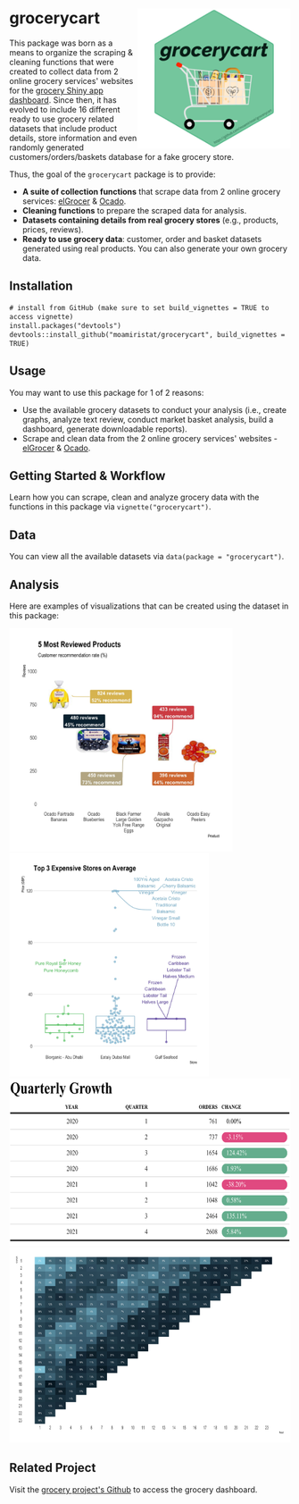 # grocerycart <img src="grocerycart-hexsticker-no-background.png" align="right" height="250px" />

This package was born as a means to organize the scraping & cleaning functions that were created to collect data from 2 online grocery services' websites for the [grocery Shiny app dashboard](https://github.com/moamiristat/grocery). Since then, it has evolved to include 16 different ready to use grocery related datasets that include product details, store information and even randomly generated customers/orders/baskets database for a fake grocery store.

Thus, the goal of the `grocerycart` package is to provide:  
- **A suite of collection functions** that scrape data from 2 online grocery services: [elGrocer](https://www.elgrocer.com) & [Ocado](https://www.ocado.com).  
- **Cleaning functions** to prepare the scraped data for analysis.  
- **Datasets containing details from real grocery stores** (e.g., products, prices, reviews).  
- **Ready to use grocery data**: customer, order and basket datasets generated using real products. You can also generate your own grocery data.

## Installation
```
# install from GitHub (make sure to set build_vignettes = TRUE to access vignette)
install.packages("devtools")
devtools::install_github("moamiristat/grocerycart", build_vignettes = TRUE)
```

## Usage
You may want to use this package for 1 of 2 reasons:  
- Use the available grocery datasets to conduct your analysis (i.e., create graphs, analyze text review, conduct market basket analysis, build a dashboard, generate downloadable reports).   
- Scrape and clean data from the 2 online grocery services' websites - [elGrocer](https://www.elgrocer.com) & [Ocado](https://www.ocado.com).

## Getting Started & Workflow
Learn how you can scrape, clean and analyze grocery data with the functions in this package via `vignette("grocerycart")`.

## Data
You can view all the available datasets via `data(package = "grocerycart")`.

## Analysis
Here are examples of visualizations that can be created using the dataset in this package:

<img src="most-reviewed-plot.jpg" height="400px" />
<img src="most-expensive-plot.jpg" height="400px" />

<img src="table.jpg" height="300px" />

<img src="cohort.jpg" height="350px" />

## Related Project
Visit the [grocery project's Github](https://github.com/moamiristat/grocery) to access the grocery dashboard. 

